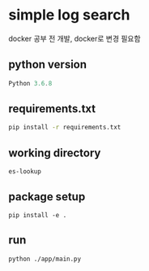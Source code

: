 # simple log search
docker 공부 전 개발, 
docker로 변경 필요함


## python version 
```powershell
Python 3.6.8
```

## requirements.txt
```bash
pip install -r requirements.txt
```

## working directory
`es-lookup`

## package setup
```
pip install -e .
```

## run 
```bash
python ./app/main.py
```
